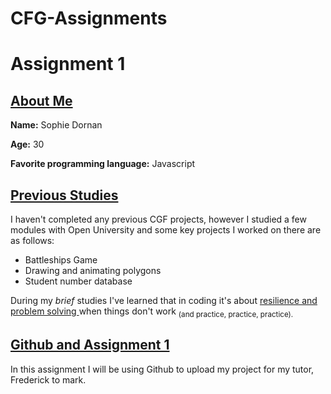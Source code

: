 # CFG-Assignments

# Assignment 1

## <ins> About Me </ins>

**Name:** Sophie Dornan

**Age:** 30

**Favorite programming language:** Javascript

## <ins> Previous Studies </ins>

I haven't completed any previous CGF projects, however I studied a few modules with Open University and some key projects I worked on there are as follows:

 - Battleships Game
 - Drawing and animating polygons
 - Student number database

 During my *brief* studies I've learned that in coding it's about <ins> resilience and problem solving </ins> when things don't work <sub>(and practice, practice, practice).</sub>


## <ins> Github and Assignment 1 </ins>

 In this assignment I will be using Github to upload my project for my tutor, Frederick to mark.
